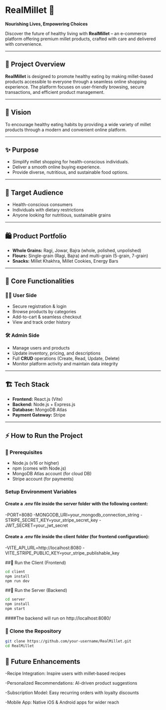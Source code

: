
# RealMillet 🌾  
**Nourishing Lives, Empowering Choices**

Discover the future of healthy living with **RealMillet** – an e-commerce platform offering premium millet products, crafted with care and delivered with convenience.

---

## 📌 Project Overview  
**RealMillet** is designed to promote healthy eating by making millet-based products accessible to everyone through a seamless online shopping experience. The platform focuses on user-friendly browsing, secure transactions, and efficient product management.

---

## 🎯 Vision  
To encourage healthy eating habits by providing a wide variety of millet products through a modern and convenient online platform.  

---

## ✨ Purpose  
- Simplify millet shopping for health-conscious individuals.  
- Deliver a smooth online buying experience.  
- Provide diverse, nutritious, and sustainable food options.  

---

## 👥 Target Audience  
- Health-conscious consumers  
- Individuals with dietary restrictions  
- Anyone looking for nutritious, sustainable grains  

---

## 🛍️ Product Portfolio  
- **Whole Grains:** Ragi, Jowar, Bajra (whole, polished, unpolished)  
- **Flours:** Single-grain (Ragi, Bajra) and multi-grain (5-grain, 7-grain)  
- **Snacks:** Millet Khakhra, Millet Cookies, Energy Bars  

---

## 🔑 Core Functionalities  

### 🧑‍💻 User Side  
- Secure registration & login  
- Browse products by categories  
- Add-to-cart & seamless checkout  
- View and track order history  

### 🛠️ Admin Side  
- Manage users and products  
- Update inventory, pricing, and descriptions  
- Full **CRUD** operations (Create, Read, Update, Delete)  
- Monitor platform activity and maintain data integrity  

---

## 🏗️ Tech Stack  
- **Frontend:** React.js (Vite)  
- **Backend:** Node.js + Express.js  
- **Database:** MongoDB Atlas  
- **Payment Gateway:** Stripe  

---

## ⚡ How to Run the Project  

### 🔹 Prerequisites  
- Node.js (v16 or higher)  
- npm (comes with Node.js)  
- MongoDB Atlas account (for cloud DB)  
- Stripe account (for payments)

### Setup Environment Variables 
#### Create a .env file inside the server folder with the following content:
-PORT=8080
-MONGODB_URI=your_mongodb_connection_string
-STRIPE_SECRET_KEY=your_stripe_secret_key
-JWT_SECRET=your_jwt_secret

#### Create a .env file inside the client folder (for frontend configuration):

-VITE_API_URL=http://localhost:8080
-VITE_STRIPE_PUBLIC_KEY=your_stripe_publishable_key

##🔹 Run the Client (Frontend)
```bash
cd client
npm install
npm run dev

```

##🔹 Run the Server (Backend)
```bash
cd server
npm install
npm start

```
####The backend will run on http://localhost:8080/



### 🔹 Clone the Repository  
```bash
git clone https://github.com/your-username/RealMillet.git
cd RealMillet

```

## 🚀 Future Enhancements

-Recipe Integration: Inspire users with millet-based recipes

-Personalized Recommendations: AI-driven product suggestions

-Subscription Model: Easy recurring orders with loyalty discounts

-Mobile App: Native iOS & Android apps for wider reach

